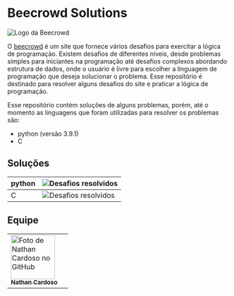# Beecrowd Solutions

![Logo da Beecrowd](https://github.com/Nathan-cardoso/beecrowd-solutions/blob/main/beecrowd-removebg-preview.png)


O [beecrowd](https://www.beecrowd.com.br) é um site que fornece vários desafios para exercitar a lógica de programação. Existem desafios de diferentes níveis, desde problemas simples para iniciantes na programação até desafios complexos abordando estrutura de dados, onde o usuário é livre para escolher a linguagem de programação que deseja solucionar o problema. Esse repositório é destinado para resolver alguns desafios do site e praticar a lógica de programação.

Esse repositório contém soluções de alguns problemas, porém, até o momento as linguagens que foram utilizadas para resolver os problemas são:

* python (versão 3.9.1)
* C 

## Soluções 
| python | ![Desafios resolvidos](https://github.com/Nathan-cardoso/beecrowd-solutions/tree/main/python) |
| --- | --- |
| C | ![Desafios resolvidos](https://github.com/Nathan-cardoso/beecrowd-solutions/tree/main/c) |

## Equipe

<table align="center">
  <tr>
    <td>
      <a href="https://github.com/Nathan-cardoso">
        <img src="https://avatars.githubusercontent.com/u/100364030?v=4" width="100px;" alt="Foto de Nathan Cardoso no GitHub"/><br>
        <sub>
          <b>Nathan Cardoso</b>
        </sub>
      </a>
    </td>
    <td>

  </tr>
</table> 

